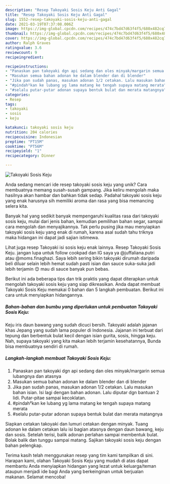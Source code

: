 ```yaml
---
description: "Resep Takoyaki Sosis Keju Anti Gagal"
title: "Resep Takoyaki Sosis Keju Anti Gagal"
slug: 1552-resep-takoyaki-sosis-keju-anti-gagal
date: 2021-03-19T07:37:08.006Z
image: https://img-global.cpcdn.com/recipes/474c7bd47d63f4f5/680x482cq70/takoyaki-sosis-keju-foto-resep-utama.jpg
thumbnail: https://img-global.cpcdn.com/recipes/474c7bd47d63f4f5/680x482cq70/takoyaki-sosis-keju-foto-resep-utama.jpg
cover: https://img-global.cpcdn.com/recipes/474c7bd47d63f4f5/680x482cq70/takoyaki-sosis-keju-foto-resep-utama.jpg
author: Ralph Graves
ratingvalue: 3.6
reviewcount: 9
recipeingredient:

recipeinstructions:
- "Panaskan pan takoyaki dgn api sedang dan oles minyak/margarin semua lubangnya dan atasnya"
- "Masukan semua bahan adonan ke dalam blender dan di blender"
- "Jika pan sudah panas, masukan adonan 1/2 cetakan. Lalu masukan bahan isian. Isi lagi dengan bahan adonan. Lalu diputar dgn bantuan 2 lidi. Putar-pitae sampai kecoklatan."
- "#pindah²kan ke lubang yg lama matang ke tengah supaya matang merata"
- "#selalu putar-putar adonan supaya bentuk bulat dan merata matangnya"
categories:
- Resep
tags:
- takoyaki
- sosis
- keju

katakunci: takoyaki sosis keju 
nutrition: 204 calories
recipecuisine: Indonesian
preptime: "PT15M"
cooktime: "PT56M"
recipeyield: "1"
recipecategory: Dinner

---
```



![Takoyaki Sosis Keju](https://img-global.cpcdn.com/recipes/474c7bd47d63f4f5/680x482cq70/takoyaki-sosis-keju-foto-resep-utama.jpg)

Anda sedang mencari ide resep takoyaki sosis keju yang unik? Cara membuatnya memang susah-susah gampang. Jika keliru mengolah maka hasilnya akan hambar dan bahkan tidak sedap. Padahal takoyaki sosis keju yang enak harusnya sih memiliki aroma dan rasa yang bisa memancing selera kita.

Banyak hal yang sedikit banyak mempengaruhi kualitas rasa dari takoyaki sosis keju, mulai dari jenis bahan, kemudian pemilihan bahan segar, sampai cara mengolah dan menyajikannya. Tak perlu pusing jika mau menyiapkan takoyaki sosis keju yang enak di rumah, karena asal sudah tahu triknya maka hidangan ini dapat jadi sajian istimewa.

Lihat juga resep Takoyaki isi sosis keju enak lainnya. Resep Takoyaki Sosis Keju. jangan lupa untuk follow cookpad dan IG saya ya @juffaliana.putri atau @moms.finaghazi. Saya lebih sering bikin takoyaki dirumah daripada beli diluar selain lebih hemat sudah pasti isian dan sauce suka-suka jadi lebih terjamin 😊 mau di sauce banyak pun bebas.


Berikut ini ada beberapa tips dan trik praktis yang dapat diterapkan untuk mengolah takoyaki sosis keju yang siap dikreasikan. Anda dapat membuat Takoyaki Sosis Keju memakai 0 bahan dan 5 langkah pembuatan. Berikut ini cara untuk menyiapkan hidangannya.

<!--inarticleads1-->

##### Bahan-bahan dan bumbu yang diperlukan untuk pembuatan Takoyaki Sosis Keju:



Keju iris daun bawang yang sudah dicuci bersih. Takoyaki adalah jajanan khas Jepang yang sudah lama populer di Indonesia. Jajanan ini terbuat dari tepung dan berbentuk bulat kecil dengan isian gurita, sosis, hingga keju. Nah, supaya takoyaki yang kita makan lebih terjamin kesehatannya, Bunda bisa membuatnya sendiri di rumah. 

<!--inarticleads2-->

##### Langkah-langkah membuat Takoyaki Sosis Keju:

1. Panaskan pan takoyaki dgn api sedang dan oles minyak/margarin semua lubangnya dan atasnya
1. Masukan semua bahan adonan ke dalam blender dan di blender
1. Jika pan sudah panas, masukan adonan 1/2 cetakan. Lalu masukan bahan isian. Isi lagi dengan bahan adonan. Lalu diputar dgn bantuan 2 lidi. Putar-pitae sampai kecoklatan.
1. #pindah²kan ke lubang yg lama matang ke tengah supaya matang merata
1. #selalu putar-putar adonan supaya bentuk bulat dan merata matangnya


Siapkan cetakan takoyaki dan lumuri cetakan dengan minyak. Tuang adonan ke dalam cetakan lalu isi bagian atasnya dengan daun bawang, keju dan sosis. Setelah terisi, balik adonan perlahan sampai membentuk bulat. Bolak balik dan tunggu sampai matang. Sajikan takoyaki sosis keju dengan bahan pelengkap. 

Terima kasih telah menggunakan resep yang tim kami tampilkan di sini. Harapan kami, olahan Takoyaki Sosis Keju yang mudah di atas dapat membantu Anda menyiapkan hidangan yang lezat untuk keluarga/teman ataupun menjadi ide bagi Anda yang berkeinginan untuk berjualan makanan. Selamat mencoba!
